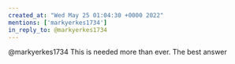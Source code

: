 ```yaml
---
created_at: "Wed May 25 01:04:30 +0000 2022"
mentions: ['markyerkes1734']
in_reply_to: @markyerkes1734
---
```


@markyerkes1734 This is needed more than ever. The best answer